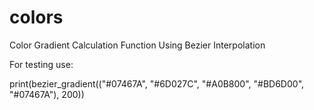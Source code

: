 # colors
Color Gradient Calculation Function Using Bezier Interpolation

For testing use:

print(bezier_gradient(("#07467A", "#6D027C", "#A0B800", "#BD6D00", "#07467A"), 200))
